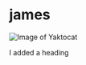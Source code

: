 # james



![Image of Yaktocat](https://octodex.github.com/images/yaktocat.png)




I added a heading
